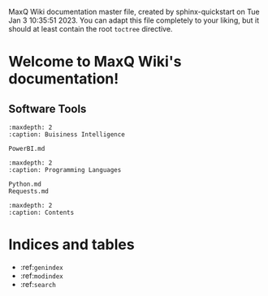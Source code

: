 MaxQ Wiki documentation master file, created by
sphinx-quickstart on Tue Jan  3 10:35:51 2023.
You can adapt this file completely to your liking, but it should at least
contain the root `toctree` directive.

# Welcome to MaxQ Wiki's documentation!
## Software Tools

```{toctree}
:maxdepth: 2
:caption: Buisiness Intelligence

PowerBI.md
```

```{toctree}
:maxdepth: 2
:caption: Programming Languages

Python.md
Requests.md
```

```{toctree}
:maxdepth: 2
:caption: Contents
```


# Indices and tables


* :ref:`genindex`
* :ref:`modindex`
* :ref:`search`
